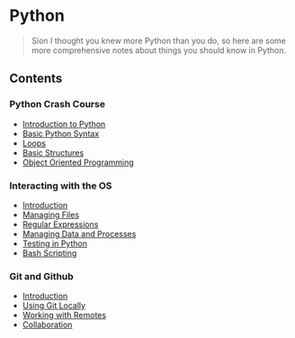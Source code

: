 # Python

> Sion I thought you knew more Python than you do, so here are some more comprehensive notes
> about things you should know in Python.

## Contents

### Python Crash Course

- [Introduction to Python](crash_course/intro.md)
- [Basic Python Syntax](crash_course/basic_syntax.md)
- [Loops](crash_course/loops.md)
- [Basic Structures](crash_course/structures.md)
- [Object Oriented Programming](crash_course/oop.md)

### Interacting with the OS

- [Introduction](os_interaction/python.md)
- [Managing Files](os_interaction/files.md)
- [Regular Expressions](os_interaction/regex.md)
- [Managing Data and Processes](os_interaction/processes.md)
- [Testing in Python](os_interaction/testing.md)
- [Bash Scripting](os_interaction/bash_scripting.md)

### Git and Github

- [Introduction](git/intro.md)
- [Using Git Locally](git/local.md)
- [Working with Remotes](git/remote.md)
- [Collaboration](git/collaboration.md)
